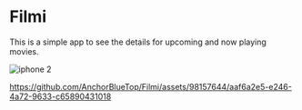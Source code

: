 # Filmi
This is a simple app to see the details for upcoming and now playing movies. 

![iphone 2](https://github.com/AnchorBlueTop/Filmi/assets/98157644/04f5851f-0fb0-4851-9221-13605ad4458f)


https://github.com/AnchorBlueTop/Filmi/assets/98157644/aaf6a2e5-e246-4a72-9633-c65890431018


